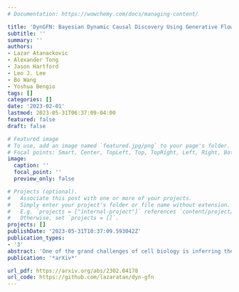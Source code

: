 ```yaml
---
# Documentation: https://wowchemy.com/docs/managing-content/

title: 'DynGFN: Bayesian Dynamic Causal Discovery Using Generative Flow Networks'
subtitle: ''
summary: ''
authors:
- Lazar Atanackovic
- Alexander Tong
- Jason Hartford
- Leo J. Lee
- Bo Wang
- Yoshua Bengio
tags: []
categories: []
date: '2023-02-01'
lastmod: 2023-05-31T06:37:09-04:00
featured: false
draft: false

# Featured image
# To use, add an image named `featured.jpg/png` to your page's folder.
# Focal points: Smart, Center, TopLeft, Top, TopRight, Left, Right, BottomLeft, Bottom, BottomRight.
image:
  caption: ''
  focal_point: ''
  preview_only: false

# Projects (optional).
#   Associate this post with one or more of your projects.
#   Simply enter your project's folder or file name without extension.
#   E.g. `projects = ["internal-project"]` references `content/project/deep-learning/index.md`.
#   Otherwise, set `projects = []`.
projects: []
publishDate: '2023-05-31T10:37:09.593042Z'
publication_types:
- '3'
abstract: 'One of the grand challenges of cell biology is inferring the gene regulatory network (GRN) which describes interactions between genes and their products that control gene expression and cellular function. We can treat this as a causal discovery problem but with two non-standard challenges: (1) regulatory networks are inherently cyclic so we should not model a GRN as a directed acyclic graph (DAG), and (2) observations have significant measurement noise, so for typical sample sizes there will always be a large equivalence class of graphs that are likely given the data, and we want methods that capture this uncertainty. Existing methods either focus on challenge (1), identifying *cyclic* structure from dynamics, or on challenge (2) learning complex Bayesian *posteriors* over DAGs, but not both. In this paper we leverage the fact that it is possible to estimate the ``velocity'' of gene expression with *RNA velocity* techniques to develop an approach that addresses both challenges. Because we have access to velocity information, we can treat the Bayesian structure learning problem as a problem of sparse identification of a dynamical system, capturing cyclic feedback loops through time. Since our objective is to model uncertainty over discrete structures, we leverage Generative Flow Networks (GFlowNets) to estimate the posterior distribution over the combinatorial space of possible sparse dependencies. Our results indicate that our method learns posteriors that better encapsulate the distributions of cyclic structures compared to counterpart state-of-the-art Bayesian structure learning approaches.'
publication: '*arXiv*'

url_pdf: https://arxiv.org/abs/2302.04178
url_code: https://github.com/lazaratan/dyn-gfn
---
```

